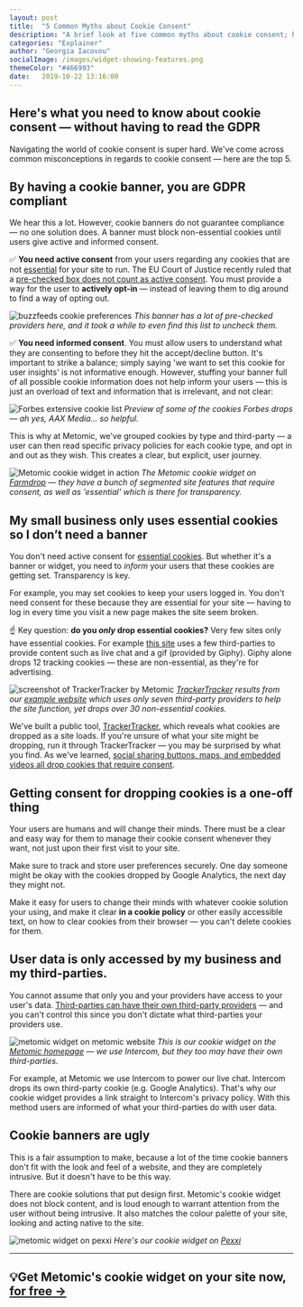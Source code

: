 ```yaml
---
layout: post
title:  "5 Common Myths about Cookie Consent"
description: "A brief look at five common myths about cookie consent; how cookie banners should really work, how consent should be managed. "
categories: "Explainer"
author: "Georgia Iacovou"
socialImage: /images/widget-showing-features.png
themeColor: "#466993"
date:   2019-10-22 13:16:00
---
```


## Here's what you need to know about cookie consent — without having to read the GDPR

Navigating the world of cookie consent is super hard. We've come across common misconceptions in regards to cookie consent — here are the top 5. 

## By having a cookie banner, you are GDPR compliant

We hear this a lot. However, cookie banners do not guarantee compliance — no one solution does. A banner must block non-essential cookies until users give active and informed consent.

✅ **You need active consent** from your users regarding any cookies that are not [essential](https://blog.metomic.io/main/2019/08/14/essential-cookies.html) for your site to run. The EU Court of Justice recently ruled that a [pre-checked box does not count as active consent](https://blog.metomic.io/main/2019/10/01/eu-cookie-consent-ruling.html). You must provide a way for the user to **actively opt-in** — instead of leaving them to dig around to find a way of opting out. 

![buzzfeeds cookie preferences](/images/buzzfeed-banner.png)
*This banner has a lot of pre-checked providers here, and it took a while to even find this list to uncheck them.*

✅ **You need informed consent**. You must allow users to understand what they are consenting to before they hit the accept/decline button. It's important to strike a balance; simply saying 'we want to set this cookie for user insights' is not informative enough. However, stuffing your banner full of all possible cookie information does not help inform your users — this is just an overload of text and information that is irrelevant, and not clear:

![Forbes extensive cookie list](/images/forbes-cookies.gif)
*Preview of some of the cookies Forbes drops — ah yes, AAX Media... so helpful.*

This is why at Metomic, we've grouped cookies by type and third-party — a user can then read specific privacy policies for each cookie type, and opt in and out as they wish. This creates a clear, but explicit, user journey.

![Metomic cookie widget in action](/images/widget-showing-features.png)
*The Metomic cookie widget on [Farmdrop](https://www.farmdrop.com/) — they have a bunch of segmented site features that require consent, as well as 'essential' which is there for transparency.*

## My small business only uses essential cookies so I don’t need a banner

You don't need active consent for [essential cookies](https://blog.metomic.io/main/2019/08/14/essential-cookies.html). But whether it's a banner or widget, you need to *inform* your users that these cookies are getting set. Transparency is key.

For example, you may set cookies to keep your users logged in. You don't need consent for these because they are essential for your site — having to log in every time you visit a new page makes the site seem broken.

☝️ Key question: **do you *only* drop essential cookies?** Very few sites only have essential cookies. For example [this site](https://georgia.thebestsh.it/) uses a few third-parties to provide content such as live chat and a gif (provided by Giphy). Giphy alone drops 12 tracking cookies — these are non-essential, as they're for advertising.

![screenshot of TrackerTracker by Metomic](/images/pretend-site-trackertracker.png)
*[TrackerTracker](https://trackertracker.io/) results from our [example website](https://georgia.thebestsh.it/) which uses only seven third-party providers to help the site function, yet drops over 30 non-essential cookies.*

We've built a public tool, [TrackerTracker](https://trackertracker.io/), which reveals what cookies are dropped as a site loads. If you're unsure of what your site might be dropping, run it through TrackerTracker — you may be surprised by what you find. As we've learned, [social sharing buttons, maps, and embedded videos all drop cookies that require consent](https://blog.metomic.io/main/2019/09/25/unlawful-website.html).

## Getting consent for dropping cookies is a one-off thing

Your users are humans and will change their minds. There must be a clear and easy way for them to manage their cookie consent whenever they want, not just upon their first visit to your site.

Make sure to track and store user preferences securely. One day someone might be okay with the cookies dropped by Google Analytics, the next day they might not. 

Make it easy for users to change their minds with whatever cookie solution your using, and make it clear **in a cookie policy** or other easily accessible text, on how to clear cookies from their browser — you can't delete cookies for them.

## User data is only accessed by my business and my third-parties.

You cannot assume that only you and your providers have access to your user's data. [Third-parties can have their own third-party providers](https://blog.metomic.io/main/2019/08/22/nested-cookies.html) — and you can't control this since you don't dictate what third-parties your providers use.

![metomic widget on metomic website](/images/consent-manager-example.png)
*This is our cookie widget on the [Metomic homepage](http://metomic.io) — we use Intercom, but they too may have their own third-parties.*

For example, at Metomic we use Intercom to power our live chat. Intercom drops its own third-party cookie (e.g. Google Analytics). That's why our cookie widget provides a link straight to Intercom's privacy policy. With this method users are informed of what your third-parties do with user data.

## Cookie banners are ugly

This is a fair assumption to make, because a lot of the time cookie banners don't fit with the look and feel of a website, and they are completely intrusive. But it doesn't have to be this way.

There are cookie solutions that put design first. Metomic's cookie widget does not block content, and is loud enough to warrant attention from the user without being intrusive. It also matches the colour palette of your site, looking and acting native to the site.

![metomic widget on pexxi](/images/cookie-widget-live.png)
*Here's our cookie widget on [Pexxi](https://yourpexxi.com/)*

---

## 💡Get Metomic's cookie widget on your site now, [for free →](http://landing.metomic.io)